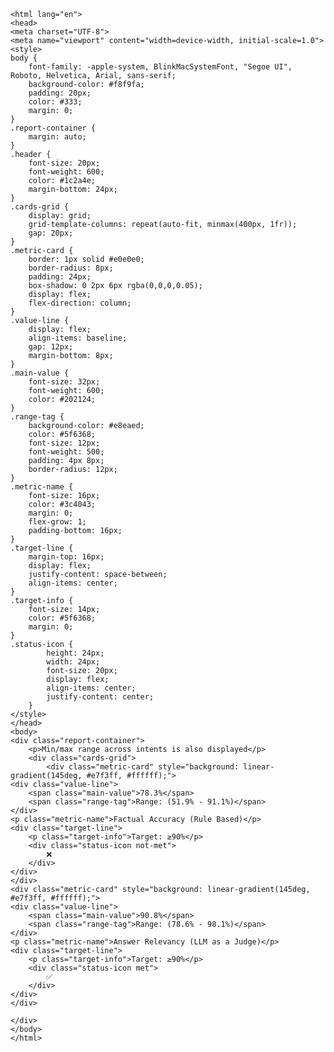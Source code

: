 
    <html lang="en">
    <head>
    <meta charset="UTF-8">
    <meta name="viewport" content="width=device-width, initial-scale=1.0">
    <style>
    body {
        font-family: -apple-system, BlinkMacSystemFont, "Segoe UI", Roboto, Helvetica, Arial, sans-serif;
        background-color: #f8f9fa;
        padding: 20px;
        color: #333;
        margin: 0;
    }
    .report-container {
        margin: auto;
    }
    .header {
        font-size: 20px;
        font-weight: 600;
        color: #1c2a4e;
        margin-bottom: 24px;
    }
    .cards-grid {
        display: grid;
        grid-template-columns: repeat(auto-fit, minmax(400px, 1fr));
        gap: 20px;
    }
    .metric-card {
        border: 1px solid #e0e0e0;
        border-radius: 8px;
        padding: 24px;
        box-shadow: 0 2px 6px rgba(0,0,0,0.05);
        display: flex;
        flex-direction: column;
    }
    .value-line {
        display: flex;
        align-items: baseline;
        gap: 12px;
        margin-bottom: 8px;
    }
    .main-value {
        font-size: 32px;
        font-weight: 600;
        color: #202124;
    }
    .range-tag {
        background-color: #e8eaed;
        color: #5f6368;
        font-size: 12px;
        font-weight: 500;
        padding: 4px 8px;
        border-radius: 12px;
    }
    .metric-name {
        font-size: 16px;
        color: #3c4043;
        margin: 0;
        flex-grow: 1; 
        padding-bottom: 16px;
    }
    .target-line {
        margin-top: 16px;
        display: flex;
        justify-content: space-between;
        align-items: center;
    }
    .target-info {
        font-size: 14px;
        color: #5f6368;
        margin: 0;
    }
    .status-icon {
            height: 24px;
            width: 24px;
            font-size: 20px; 
            display: flex;
            align-items: center;
            justify-content: center;
        }
    </style>
    </head>
    <body>
    <div class="report-container">
        <p>Min/max range across intents is also displayed</p>
        <div class="cards-grid">
            <div class="metric-card" style="background: linear-gradient(145deg, #e7f3ff, #ffffff);">
    <div class="value-line">
        <span class="main-value">78.3%</span>
        <span class="range-tag">Range: (51.9% - 91.1%)</span>
    </div>
    <p class="metric-name">Factual Accuracy (Rule Based)</p>
    <div class="target-line">
        <p class="target-info">Target: ≥90%</p>
        <div class="status-icon not-met">
            ❌
        </div>
    </div>
    </div>
    <div class="metric-card" style="background: linear-gradient(145deg, #e7f3ff, #ffffff);">
    <div class="value-line">
        <span class="main-value">90.8%</span>
        <span class="range-tag">Range: (78.6% - 98.1%)</span>
    </div>
    <p class="metric-name">Answer Relevancy (LLM as a Judge)</p>
    <div class="target-line">
        <p class="target-info">Target: ≥90%</p>
        <div class="status-icon met">
            ✅
        </div>
    </div>
    </div>
    
    </div>
    </body>
    </html>
    